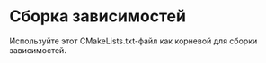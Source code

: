 Сборка зависимостей
===================

Используйте этот CMakeLists.txt-файл как корневой для сборки зависимостей.
